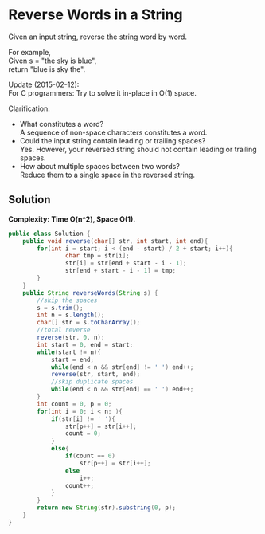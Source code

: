 # Reverse Words in a String
Given an input string, reverse the string word by word.

For example,  
Given s = "the sky is blue",  
return "blue is sky the".  

Update (2015-02-12):  
For C programmers: Try to solve it in-place in O(1) space.

Clarification:
+ What constitutes a word?  
  A sequence of non-space characters constitutes a word.
+ Could the input string contain leading or trailing spaces?  
  Yes. However, your reversed string should not contain leading or trailing spaces.
+ How about multiple spaces between two words?  
  Reduce them to a single space in the reversed string.

## Solution
**Complexity: Time O(n^2), Space O(1).**
```java
public class Solution {
    public void reverse(char[] str, int start, int end){
        for(int i = start; i < (end - start) / 2 + start; i++){
                char tmp = str[i];
                str[i] = str[end + start - i - 1];
                str[end + start - i - 1] = tmp;
        }
    }
    public String reverseWords(String s) {
        //skip the spaces
        s = s.trim();
        int n = s.length();
        char[] str = s.toCharArray();
        //total reverse
        reverse(str, 0, n);
        int start = 0, end = start;
        while(start != n){
            start = end;
            while(end < n && str[end] != ' ') end++;
            reverse(str, start, end);
            //skip duplicate spaces
            while(end < n && str[end] == ' ') end++;
        }
        int count = 0, p = 0;
        for(int i = 0; i < n; ){
            if(str[i] != ' '){
                str[p++] = str[i++];
                count = 0;
            }
            else{
                if(count == 0)
                    str[p++] = str[i++];
                else
                    i++;
                count++;
            }
        }
        return new String(str).substring(0, p);
    }
}
```
